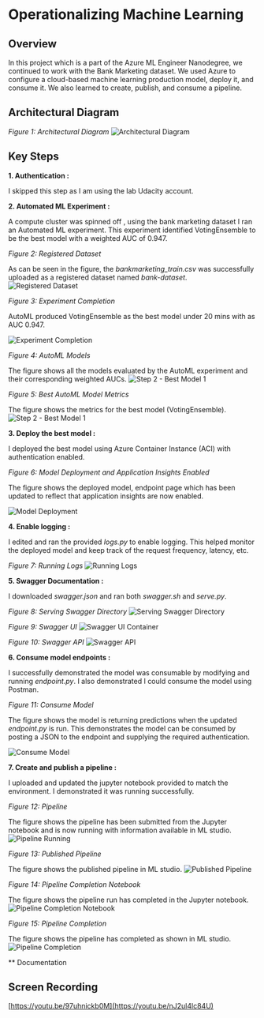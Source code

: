 # Operationalizing Machine Learning

## Overview
In this project which is a part of the Azure ML Engineer Nanodegree, we continued to work with the Bank Marketing dataset.
We used Azure to configure a cloud-based machine learning production model, deploy it, and consume it. We also learned 
to create, publish, and consume a pipeline.

## Architectural Diagram
*Figure 1: Architectural Diagram*
![Architectural Diagram](Screenshots/Architecture.png)

## Key Steps
**1. Authentication :** 

I skipped this step as I am using the lab Udacity account.

**2. Automated ML Experiment :** 

A compute cluster was spinned off , using the bank marketing dataset
I ran an Automated ML experiment. This experiment identified VotingEnsemble to be the best 
model with a weighted AUC of 0.947. 

*Figure 2: Registered Dataset*

As can be seen in the figure, the *bankmarketing_train.csv* was successfully uploaded as a registered dataset named 
*bank-dataset*.
![Registered Dataset](Screenshots/Fig1.png)

*Figure 3: Experiment Completion*

AutoML produced VotingEnsemble as the best model under 20 mins with as AUC 0.947.

![Experiment Completion](Screenshots/Fig2.png)

*Figure 4: AutoML Models*

The figure shows all the models evaluated by the AutoML experiment and their corresponding weighted AUCs.
![Step 2 - Best Model 1](Screenshots/Fig3.png)

*Figure 5: Best AutoML Model Metrics*

The figure shows the metrics for the best model (VotingEnsemble). 
![Step 2 - Best Model 1](Screenshots/Fig4.png)

**3. Deploy the best model :** 

I deployed the best model using Azure Container Instance (ACI) with authentication enabled. 

*Figure 6: Model Deployment and Application Insights Enabled*

The figure shows the deployed model, endpoint page which has been updated to reflect that application insights are now enabled.

![Model Deployment](Screenshots/Fig5.png)

**4. Enable logging :**

I edited and ran the provided *logs.py* to enable logging. This helped monitor the deployed model and keep track of the
request frequency, latency, etc.

*Figure 7: Running Logs*
![Running Logs](Screenshots/Fig6.png)


**5. Swagger Documentation :**

I downloaded *swagger.json* and ran both *swagger.sh* and *serve.py*. 

*Figure 8: Serving Swagger Directory*
![Serving Swagger Directory](Screenshots/Fig7.png)

*Figure 9: Swagger UI*
![Swagger UI Container](Screenshots/Fig8.png)

*Figure 10: Swagger API*
![Swagger API](Screenshots/Fig14.png)

**6. Consume model endpoints :**

I successfully demonstrated the model was consumable by modifying and running *endpoint.py*. I also demonstrated I 
could consume the model using Postman.

*Figure 11: Consume Model*

The figure shows the model is returning predictions when the updated *endpoint.py* is run. This demonstrates the model can be 
consumed by posting a JSON to the endpoint and supplying the required authentication.

![Consume Model](Screenshots/Fig9.png)

**7. Create and publish a pipeline :** 

I uploaded and updated the jupyter notebook provided to match the environment. I 
demonstrated it was running successfully.

*Figure 12: Pipeline*

The figure shows the pipeline has been submitted from the Jupyter notebook and is now running with information available in ML studio. 
![Pipeline Running](Screenshots/Fig10.png)

*Figure 13: Published Pipeline*

The figure shows the published pipeline in ML studio.
![Published Pipeline](Screenshots/Fig13.png)

*Figure 14: Pipeline Completion Notebook*

The figure shows the pipeline run has completed in the Jupyter notebook.
![Pipeline Completion Notebook](Screenshots/Fig11.png)

*Figure 15: Pipeline Completion*

The figure shows the pipeline has completed as shown in ML studio.
![Pipeline Completion](Screenshots/Fig12.png)





** Documentation

## Screen Recording
[https://youtu.be/97uhnickb0M](https://youtu.be/nJ2ul4lc84U)


